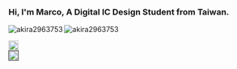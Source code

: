 ### Hi, I'm Marco, A Digital IC Design Student from Taiwan.

<p>
  <img align="left" src="https://github-readme-stats.vercel.app/api/top-langs?username=akira2963753&show_icons=true&locale=en&layout=compact&theme=tokyonight" alt="akira2963753" />  
</p>  
  
<p>
  &nbsp;<img align="left" src="https://github-readme-stats.vercel.app/api?username=akira2963753&show_icons=true&locale=en&theme=tokyonight" alt="akira2963753" />
</p>   
  
[<img width="20" height="20" alt="linkedin" src="https://github.com/user-attachments/assets/98192e06-af52-47bd-a35a-2394f566d7eb" />](www.linkedin.com/in/ming-hong-lin-ab5b7b374)   
[<img width="20" height="20" alt="pages" src="https://github.com/user-attachments/assets/17943e30-6caf-493c-9486-cc40ad64c7db" />]()


  

